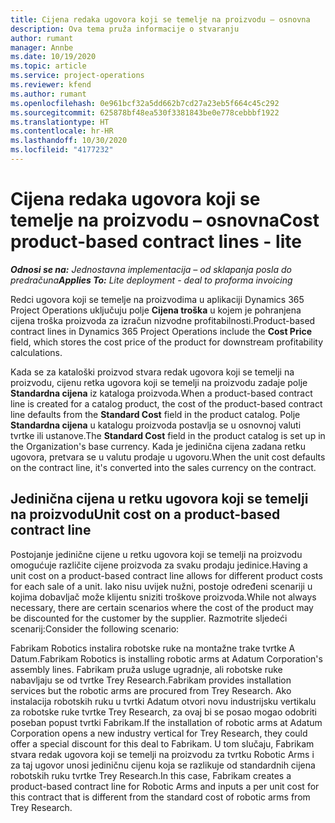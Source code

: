 ```yaml
---
title: Cijena redaka ugovora koji se temelje na proizvodu – osnovna
description: Ova tema pruža informacije o stvaranju
author: rumant
manager: Annbe
ms.date: 10/19/2020
ms.topic: article
ms.service: project-operations
ms.reviewer: kfend
ms.author: rumant
ms.openlocfilehash: 0e961bcf32a5dd662b7cd27a23eb5f664c45c292
ms.sourcegitcommit: 625878bf48ea530f3381843be0e778cebbbf1922
ms.translationtype: HT
ms.contentlocale: hr-HR
ms.lasthandoff: 10/30/2020
ms.locfileid: "4177232"
---
```

# <a name="cost-product-based-contract-lines---lite"></a><span data-ttu-id="f43bd-103">Cijena redaka ugovora koji se temelje na proizvodu – osnovna</span><span class="sxs-lookup"><span data-stu-id="f43bd-103">Cost product-based contract lines - lite</span></span>

<span data-ttu-id="f43bd-104">_**Odnosi se na:** Jednostavna implementacija – od sklapanja posla do predračuna_</span><span class="sxs-lookup"><span data-stu-id="f43bd-104">_**Applies To:** Lite deployment - deal to proforma invoicing_</span></span>


<span data-ttu-id="f43bd-105">Redci ugovora koji se temelje na proizvodima u aplikaciji Dynamics 365 Project Operations uključuju polje **Cijena troška** u kojem je pohranjena cijena troška proizvoda za izračun nizvodne profitabilnosti.</span><span class="sxs-lookup"><span data-stu-id="f43bd-105">Product-based contract lines in Dynamics 365 Project Operations include the **Cost Price** field, which stores the cost price of the product for downstream profitability calculations.</span></span>

<span data-ttu-id="f43bd-106">Kada se za kataloški proizvod stvara redak ugovora koji se temelji na proizvodu, cijenu retka ugovora koji se temelji na proizvodu zadaje polje **Standardna cijena** iz kataloga proizvoda.</span><span class="sxs-lookup"><span data-stu-id="f43bd-106">When a product-based contract line is created for a catalog product, the cost of the product-based contract line defaults from the **Standard Cost** field in the product catalog.</span></span> <span data-ttu-id="f43bd-107">Polje **Standardna cijena** u katalogu proizvoda postavlja se u osnovnoj valuti tvrtke ili ustanove.</span><span class="sxs-lookup"><span data-stu-id="f43bd-107">The **Standard Cost** field in the product catalog is set up in the Organization's base currency.</span></span> <span data-ttu-id="f43bd-108">Kada je jedinična cijena zadana retku ugovora, pretvara se u valutu prodaje u ugovoru.</span><span class="sxs-lookup"><span data-stu-id="f43bd-108">When the unit cost defaults on the contract line, it's converted into the sales currency on the contract.</span></span>

## <a name="unit-cost-on-a-product-based-contract-line"></a><span data-ttu-id="f43bd-109">Jedinična cijena u retku ugovora koji se temelji na proizvodu</span><span class="sxs-lookup"><span data-stu-id="f43bd-109">Unit cost on a product-based contract line</span></span>

<span data-ttu-id="f43bd-110">Postojanje jedinične cijene u retku ugovora koji se temelji na proizvodu omogućuje različite cijene proizvoda za svaku prodaju jedinice.</span><span class="sxs-lookup"><span data-stu-id="f43bd-110">Having a unit cost on a product-based contract line allows for different product costs for each sale of a unit.</span></span> <span data-ttu-id="f43bd-111">Iako nisu uvijek nužni, postoje određeni scenariji u kojima dobavljač može klijentu sniziti troškove proizvoda.</span><span class="sxs-lookup"><span data-stu-id="f43bd-111">While not always necessary, there are certain scenarios where the cost of the product may be discounted for the customer by the supplier.</span></span> <span data-ttu-id="f43bd-112">Razmotrite sljedeći scenarij:</span><span class="sxs-lookup"><span data-stu-id="f43bd-112">Consider the following scenario:</span></span>

<span data-ttu-id="f43bd-113">Fabrikam Robotics instalira robotske ruke na montažne trake tvrtke A Datum.</span><span class="sxs-lookup"><span data-stu-id="f43bd-113">Fabrikam Robotics is installing robotic arms at Adatum Corporation's assembly lines.</span></span> <span data-ttu-id="f43bd-114">Fabrikam pruža usluge ugradnje, ali robotske ruke nabavljaju se od tvrtke Trey Research.</span><span class="sxs-lookup"><span data-stu-id="f43bd-114">Fabrikam provides installation services but the robotic arms are procured from Trey Research.</span></span> <span data-ttu-id="f43bd-115">Ako instalacija robotskih ruku u tvrtki Adatum otvori novu industrijsku vertikalu za robotske ruke tvrtke Trey Research, za ovaj bi se posao mogao odobriti poseban popust tvrtki Fabrikam.</span><span class="sxs-lookup"><span data-stu-id="f43bd-115">If the installation of robotic arms at Adatum Corporation opens a new industry vertical for Trey Research, they could offer a special discount for this deal to Fabrikam.</span></span> <span data-ttu-id="f43bd-116">U tom slučaju, Fabrikam stvara redak ugovora koji se temelji na proizvodu za tvrtku Robotic Arms i za taj ugovor unosi jediničnu cijenu koja se razlikuje od standardnih cijena robotskih ruku tvrtke Trey Research.</span><span class="sxs-lookup"><span data-stu-id="f43bd-116">In this case, Fabrikam creates a product-based contract line for Robotic Arms and inputs a per unit cost for this contract that is different from the standard cost of robotic arms from Trey Research.</span></span>
